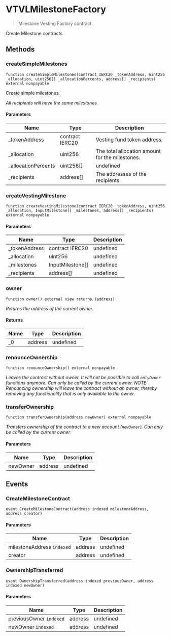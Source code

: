 # VTVLMilestoneFactory



> Milestone Vesting Factory contract

Create Milestone contracts



## Methods

### createSimpleMilestones

```solidity
function createSimpleMilestones(contract IERC20 _tokenAddress, uint256 _allocation, uint256[] _allocationPercents, address[] _recipients) external nonpayable
```

Create simple milestones.

*All recipients will have the same milestones.*

#### Parameters

| Name | Type | Description |
|---|---|---|
| _tokenAddress | contract IERC20 | Vesting fund token address. |
| _allocation | uint256 | The total allocation amount for the milestones. |
| _allocationPercents | uint256[] | undefined |
| _recipients | address[] | The addresses of the recipients. |

### createVestingMilestone

```solidity
function createVestingMilestone(contract IERC20 _tokenAddress, uint256 _allocation, InputMilestone[] _milestones, address[] _recipients) external nonpayable
```





#### Parameters

| Name | Type | Description |
|---|---|---|
| _tokenAddress | contract IERC20 | undefined |
| _allocation | uint256 | undefined |
| _milestones | InputMilestone[] | undefined |
| _recipients | address[] | undefined |

### owner

```solidity
function owner() external view returns (address)
```



*Returns the address of the current owner.*


#### Returns

| Name | Type | Description |
|---|---|---|
| _0 | address | undefined |

### renounceOwnership

```solidity
function renounceOwnership() external nonpayable
```



*Leaves the contract without owner. It will not be possible to call `onlyOwner` functions anymore. Can only be called by the current owner. NOTE: Renouncing ownership will leave the contract without an owner, thereby removing any functionality that is only available to the owner.*


### transferOwnership

```solidity
function transferOwnership(address newOwner) external nonpayable
```



*Transfers ownership of the contract to a new account (`newOwner`). Can only be called by the current owner.*

#### Parameters

| Name | Type | Description |
|---|---|---|
| newOwner | address | undefined |



## Events

### CreateMilestoneContract

```solidity
event CreateMilestoneContract(address indexed milestoneAddress, address creator)
```





#### Parameters

| Name | Type | Description |
|---|---|---|
| milestoneAddress `indexed` | address | undefined |
| creator  | address | undefined |

### OwnershipTransferred

```solidity
event OwnershipTransferred(address indexed previousOwner, address indexed newOwner)
```





#### Parameters

| Name | Type | Description |
|---|---|---|
| previousOwner `indexed` | address | undefined |
| newOwner `indexed` | address | undefined |



